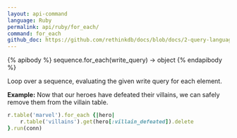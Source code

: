 ```yaml
---
layout: api-command 
language: Ruby
permalink: api/ruby/for_each/
command: for_each 
github_doc: https://github.com/rethinkdb/docs/blob/docs/2-query-language/api/ruby/control-structures/for_each.md
---
```


{% apibody %}
sequence.for_each(write_query) &rarr; object
{% endapibody %}

Loop over a sequence, evaluating the given write query for each element.

__Example:__ Now that our heroes have defeated their villains, we can safely remove them from the villain table.

```rb
r.table('marvel').for_each {|hero|
    r.table('villains').get(hero[:villain_defeated]).delete
}.run(conn)
```
